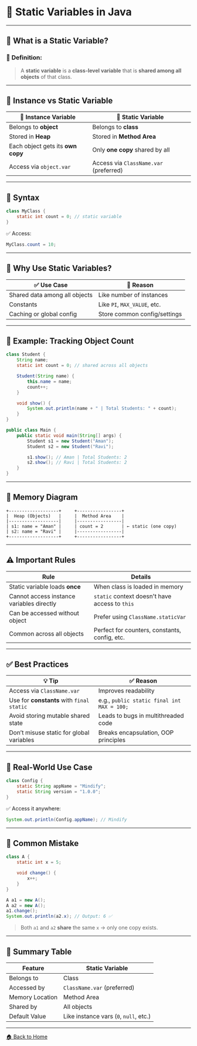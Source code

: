 # 💫 Static Variables in Java

---

## 🧠 What is a Static Variable?

### 📌 **Definition:**

> A **static variable** is a **class-level variable** that is **shared among all objects** of that class.

---

## 🏢 Instance vs Static Variable

| 🧱 Instance Variable              | 🏢 Static Variable                     |
| --------------------------------- | -------------------------------------- |
| Belongs to **object**             | Belongs to **class**                   |
| Stored in **Heap**                | Stored in **Method Area**              |
| Each object gets its **own copy** | Only **one copy** shared by all        |
| Access via `object.var`           | Access via `ClassName.var` (preferred) |

---

## 🔧 Syntax

```java
class MyClass {
    static int count = 0; // static variable
}
```

✅ Access:

```java
MyClass.count = 10;
```

---

## 🎯 Why Use Static Variables?

| ✅ Use Case                    | 🎯 Reason                    |
| ----------------------------- | ---------------------------- |
| Shared data among all objects | Like number of instances     |
| Constants                     | Like `PI`, `MAX_VALUE`, etc. |
| Caching or global config      | Store common config/settings |

---

## 🔧 Example: Tracking Object Count

```java
class Student {
    String name;
    static int count = 0; // shared across all objects

    Student(String name) {
        this.name = name;
        count++;
    }

    void show() {
        System.out.println(name + " | Total Students: " + count);
    }
}
```

```java
public class Main {
    public static void main(String[] args) {
        Student s1 = new Student("Aman");
        Student s2 = new Student("Ravi");

        s1.show(); // Aman | Total Students: 2
        s2.show(); // Ravi | Total Students: 2
    }
}
```

---

## 🧠 Memory Diagram

```
+-------------------+     +-----------------+
|  Heap (Objects)   |     |  Method Area    |
|-------------------|     |-----------------|
| s1: name = "Aman" |     | count = 2       | ← static (one copy)
| s2: name = "Ravi" |     |-----------------|
+-------------------+     +-----------------+
```

---

## ⚠️ Important Rules

| Rule                                      | Details                                        |
| ----------------------------------------- | ---------------------------------------------- |
| Static variable loads **once**            | When class is loaded in memory                 |
| Cannot access instance variables directly | `static` context doesn't have access to `this` |
| Can be accessed without object            | Prefer using `ClassName.staticVar`             |
| Common across all objects                 | Perfect for counters, constants, config, etc.  |

---

## ✅ Best Practices

| 💡 Tip                                    | ✅ Reason                                   |
| ----------------------------------------- | ------------------------------------------ |
| Access via `ClassName.var`                | Improves readability                       |
| Use for **constants** with `final static` | e.g., `public static final int MAX = 100;` |
| Avoid storing mutable shared state        | Leads to bugs in multithreaded code        |
| Don’t misuse static for global variables  | Breaks encapsulation, OOP principles       |

---

## 🧪 Real-World Use Case

```java
class Config {
    static String appName = "Mindify";
    static String version = "1.0.0";
}
```

✅ Access it anywhere:

```java
System.out.println(Config.appName); // Mindify
```

---

## 🚫 Common Mistake

```java
class A {
    static int x = 5;

    void change() {
        x++;
    }
}

A a1 = new A();
A a2 = new A();
a1.change();
System.out.println(a2.x); // Output: 6 ✅
```

> Both `a1` and `a2` **share** the same `x` → only one copy exists.

---

## 🏁 Summary Table

| Feature         | Static Variable                        |
| --------------- | -------------------------------------- |
| Belongs to      | Class                                  |
| Accessed by     | `ClassName.var` (preferred)            |
| Memory Location | Method Area                            |
| Shared by       | All objects                            |
| Default Value   | Like instance vars (`0`, `null`, etc.) |

---
[🏠 Back to Home](../../README.md)